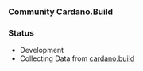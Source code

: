 ### Community Cardano.Build

### Status
- Development
- Collecting Data from [cardano.build](https://cardano.build)